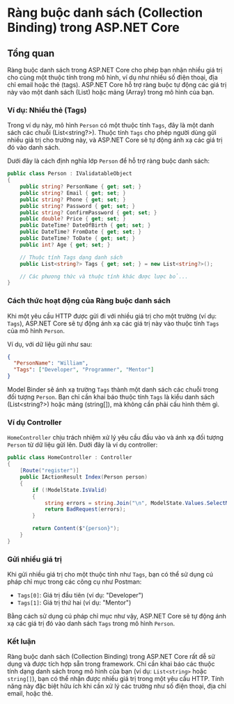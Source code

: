 
# Ràng buộc danh sách (Collection Binding) trong ASP.NET Core

## Tổng quan
Ràng buộc danh sách trong ASP.NET Core cho phép bạn nhận nhiều giá trị cho cùng một thuộc tính trong mô hình, ví dụ như nhiều số điện thoại, địa chỉ email hoặc thẻ (tags). ASP.NET Core hỗ trợ ràng buộc tự động các giá trị này vào một danh sách (List) hoặc mảng (Array) trong mô hình của bạn.

### Ví dụ: Nhiều thẻ (Tags)
Trong ví dụ này, mô hình `Person` có một thuộc tính `Tags`, đây là một danh sách các chuỗi (List<string?>). Thuộc tính `Tags` cho phép người dùng gửi nhiều giá trị cho trường này, và ASP.NET Core sẽ tự động ánh xạ các giá trị đó vào danh sách.

Dưới đây là cách định nghĩa lớp `Person` để hỗ trợ ràng buộc danh sách:

```csharp
public class Person : IValidatableObject
{
    public string? PersonName { get; set; }
    public string? Email { get; set; }
    public string? Phone { get; set; }
    public string? Password { get; set; }
    public string? ConfirmPassword { get; set; }
    public double? Price { get; set; }
    public DateTime? DateOfBirth { get; set; }
    public DateTime? FromDate { get; set; }
    public DateTime? ToDate { get; set; }
    public int? Age { get; set; }

    // Thuộc tính Tags dạng danh sách
    public List<string?> Tags { get; set; } = new List<string?>();

    // Các phương thức và thuộc tính khác được lược bỏ...
}
```

### Cách thức hoạt động của Ràng buộc danh sách
Khi một yêu cầu HTTP được gửi đi với nhiều giá trị cho một trường (ví dụ: `Tags`), ASP.NET Core sẽ tự động ánh xạ các giá trị này vào thuộc tính `Tags` của mô hình `Person`.

Ví dụ, với dữ liệu gửi như sau:

```json
{
  "PersonName": "William",
  "Tags": ["Developer", "Programmer", "Mentor"]
}
```

Model Binder sẽ ánh xạ trường `Tags` thành một danh sách các chuỗi trong đối tượng `Person`. Bạn chỉ cần khai báo thuộc tính `Tags` là kiểu danh sách (List<string?>) hoặc mảng (string[]), mà không cần phải cấu hình thêm gì.

### Ví dụ Controller
`HomeController` chịu trách nhiệm xử lý yêu cầu đầu vào và ánh xạ đối tượng `Person` từ dữ liệu gửi lên. Dưới đây là ví dụ controller:

```csharp
public class HomeController : Controller
{
    [Route("register")]
    public IActionResult Index(Person person)
    {
        if (!ModelState.IsValid)
        {
            string errors = string.Join("\n", ModelState.Values.SelectMany(value => value.Errors).Select(err => err.ErrorMessage));
            return BadRequest(errors);
        }

        return Content($"{person}");
    }
}
```

### Gửi nhiều giá trị
Khi gửi nhiều giá trị cho một thuộc tính như `Tags`, bạn có thể sử dụng cú pháp chỉ mục trong các công cụ như Postman:

- `Tags[0]`: Giá trị đầu tiên (ví dụ: "Developer")
- `Tags[1]`: Giá trị thứ hai (ví dụ: "Mentor")

Bằng cách sử dụng cú pháp chỉ mục như vậy, ASP.NET Core sẽ tự động ánh xạ các giá trị đó vào danh sách `Tags` trong mô hình `Person`.

### Kết luận
Ràng buộc danh sách (Collection Binding) trong ASP.NET Core rất dễ sử dụng và được tích hợp sẵn trong framework. Chỉ cần khai báo các thuộc tính dạng danh sách trong mô hình của bạn (ví dụ: `List<string>` hoặc `string[]`), bạn có thể nhận được nhiều giá trị trong một yêu cầu HTTP. Tính năng này đặc biệt hữu ích khi cần xử lý các trường như số điện thoại, địa chỉ email, hoặc thẻ.
